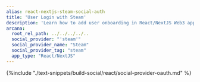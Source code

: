 ```yaml
---
alias: react-nextjs-steam-social-auth
title: 'User Login with Steam'
description: 'Learn how to add user onboarding in React/NextJS Web3 apps using custom login UI and Steam as the social provider.'
arcana:
  root_rel_path: ../../../../..
  social_provider: "'steam'"
  social_provider_name: "Steam"
  social_provider_tag: "steam"
  app_type: "React/NextJS"
---
```


{%include "./text-snippets/build-social/react/social-provider-oauth.md" %}